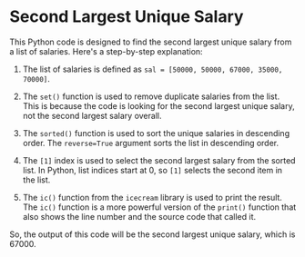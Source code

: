 # Second Largest Unique Salary

This Python code is designed to find the second largest unique salary from a list of salaries. Here's a step-by-step explanation:

1. The list of salaries is defined as `sal = [50000, 50000, 67000, 35000, 70000]`.

2. The `set()` function is used to remove duplicate salaries from the list. This is because the code is looking for the second largest unique salary, not the second largest salary overall.

3. The `sorted()` function is used to sort the unique salaries in descending order. The `reverse=True` argument sorts the list in descending order.

4. The `[1]` index is used to select the second largest salary from the sorted list. In Python, list indices start at 0, so `[1]` selects the second item in the list.

5. The `ic()` function from the `icecream` library is used to print the result. The `ic()` function is a more powerful version of the `print()` function that also shows the line number and the source code that called it.

So, the output of this code will be the second largest unique salary, which is 67000.